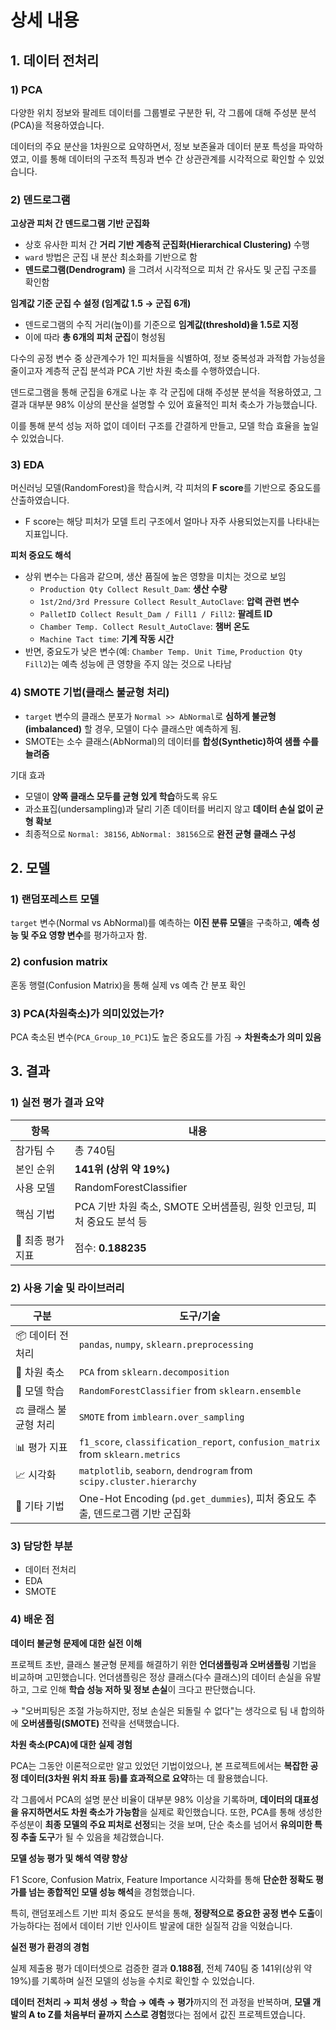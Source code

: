 # 상세 내용

## 1. 데이터 전처리

### 1) PCA

다양한 위치 정보와 팔레트 데이터를 그룹별로 구분한 뒤, 각 그룹에 대해 주성분 분석(PCA)을 적용하였습니다. 

데이터의 주요 분산을 1차원으로 요약하면서, 정보 보존율과 데이터 분포 특성을 파악하였고, 이를 통해 데이터의 구조적 특징과 변수 간 상관관계를 시각적으로 확인할 수 있었습니다.


### 2) 덴드로그램

**고상관 피처 간 덴드로그램 기반 군집화**

- 상호 유사한 피처 간 **거리 기반 계층적 군집화(Hierarchical Clustering)** 수행
- `ward` 방법은 군집 내 분산 최소화를 기반으로 함
- **덴드로그램(Dendrogram)** 을 그려서 시각적으로 피처 간 유사도 및 군집 구조를 확인함

**임계값 기준 군집 수 설정 (임계값 1.5 → 군집 6개)**

- 덴드로그램의 수직 거리(높이)를 기준으로 **임계값(threshold)을 1.5로 지정**
- 이에 따라 **총 6개의 피처 군집**이 형성됨



다수의 공정 변수 중 상관계수가 1인 피처들을 식별하여, 정보 중복성과 과적합 가능성을 줄이고자 계층적 군집 분석과 PCA 기반 차원 축소를 수행하였습니다. 

덴드로그램을 통해 군집을 6개로 나눈 후 각 군집에 대해 주성분 분석을 적용하였고, 그 결과 대부분 98% 이상의 분산을 설명할 수 있어 효율적인 피처 축소가 가능했습니다.

이를 통해 분석 성능 저하 없이 데이터 구조를 간결하게 만들고, 모델 학습 효율을 높일 수 있었습니다.

### 3) EDA

머신러닝 모델(RandomForest)을 학습시켜, 각 피처의 **F score**를 기반으로 중요도를 산출하였습니다.

- F score는 해당 피처가 모델 트리 구조에서 얼마나 자주 사용되었는지를 나타내는 지표입니다.



**피처 중요도 해석**

- 상위 변수는 다음과 같으며, 생산 품질에 높은 영향을 미치는 것으로 보임
    - `Production Qty Collect Result_Dam`: **생산 수량**
    - `1st/2nd/3rd Pressure Collect Result_AutoClave`: **압력 관련 변수**
    - `PalletID Collect Result_Dam / Fill1 / Fill2`: **팔레트 ID**
    - `Chamber Temp. Collect Result_AutoClave`: **챔버 온도**
    - `Machine Tact time`: **기계 작동 시간**
- 반면, 중요도가 낮은 변수(예: `Chamber Temp. Unit Time`, `Production Qty Fill2`)는 예측 성능에 큰 영향을 주지 않는 것으로 나타남

### 4) SMOTE 기법(클래스 불균형 처리)

- `target` 변수의 클래스 분포가 `Normal >> AbNormal`로 **심하게 불균형(imbalanced)** 할 경우, 모델이 다수 클래스만 예측하게 됨.
- SMOTE는 소수 클래스(AbNormal)의 데이터를 **합성(Synthetic)하여 샘플 수를 늘려줌**

기대 효과

- 모델이 **양쪽 클래스 모두를 균형 있게 학습**하도록 유도
- 과소표집(undersampling)과 달리 기존 데이터를 버리지 않고 **데이터 손실 없이 균형 확보**
- 최종적으로 `Normal: 38156`, `AbNormal: 38156`으로 **완전 균형 클래스 구성**

## 2. 모델

### 1) 랜덤포레스트 모델

`target` 변수(Normal vs AbNormal)를 예측하는 **이진 분류 모델**을 구축하고, **예측 성능 및 주요 영향 변수**를 평가하고자 함.

### 2) confusion matrix

혼동 행렬(Confusion Matrix)을 통해 실제 vs 예측 간 분포 확인



### 3) PCA(차원축소)가 의미있었는가?



PCA 축소된 변수(`PCA_Group_10_PC1`)도 높은 중요도를 가짐 → **차원축소가 의미 있음**

## 3. 결과

### **1) 실전 평가 결과 요약**

| 항목 | 내용 |
| --- | --- |
| 참가팀 수 | 총 740팀 |
| 본인 순위 | **141위 (상위 약 19%)** |
| 사용 모델 | RandomForestClassifier |
| 핵심 기법 | PCA 기반 차원 축소, SMOTE 오버샘플링, 원핫 인코딩, 피처 중요도 분석 등 |
| 🎯 최종 평가 지표 | 점수: **0.188235** |



### 2) 사용 기술 및 라이브러리

| 구분 | 도구/기술 |
| --- | --- |
| 📦 데이터 전처리 | `pandas`, `numpy`, `sklearn.preprocessing` |
| 🧪 차원 축소 | `PCA` from `sklearn.decomposition` |
| 🧠 모델 학습 | `RandomForestClassifier` from `sklearn.ensemble` |
| ⚖️ 클래스 불균형 처리 | `SMOTE` from `imblearn.over_sampling` |
| 📊 평가 지표 | `f1_score`, `classification_report`, `confusion_matrix` from `sklearn.metrics` |
| 📈 시각화 | `matplotlib`, `seaborn`, `dendrogram` from `scipy.cluster.hierarchy` |
| 🧩 기타 기법 | One-Hot Encoding (`pd.get_dummies`), 피처 중요도 추출, 덴드로그램 기반 군집화 |

### 3) 담당한 부분

- 데이터 전처리
- EDA
- SMOTE

### 4) 배운 점

**데이터 불균형 문제에 대한 실전 이해**

프로젝트 초반, 클래스 불균형 문제를 해결하기 위한 **언더샘플링과 오버샘플링** 기법을 비교하며 고민했습니다. 언더샘플링은 정상 클래스(다수 클래스)의 데이터 손실을 유발하고, 그로 인해 **학습 성능 저하 및 정보 손실**이 크다고 판단했습니다.

→ "오버피팅은 조절 가능하지만, 정보 손실은 되돌릴 수 없다"는 생각으로 팀 내 합의하에 **오버샘플링(SMOTE)** 전략을 선택했습니다.

**차원 축소(PCA)에 대한 실제 경험**

PCA는 그동안 이론적으로만 알고 있었던 기법이었으나, 본 프로젝트에서는 **복잡한 공정 데이터(3차원 위치 좌표 등)를 효과적으로 요약**하는 데 활용했습니다. 

각 그룹에서 PCA의 설명 분산 비율이 대부분 98% 이상을 기록하며, **데이터의 대표성을 유지하면서도 차원 축소가 가능함**을 실제로 확인했습니다. 또한, PCA를 통해 생성한 주성분이 **최종 모델의 주요 피처로 선정**되는 것을 보며, 단순 축소를 넘어서 **유의미한 특징 추출 도구**가 될 수 있음을 체감했습니다.

**모델 성능 평가 및 해석 역량 향상**

F1 Score, Confusion Matrix, Feature Importance 시각화를 통해 **단순한 정확도 평가를 넘는 종합적인 모델 성능 해석**을 경험했습니다.

특히, 랜덤포레스트 기반 피처 중요도 분석을 통해, **정량적으로 중요한 공정 변수 도출**이 가능하다는 점에서 데이터 기반 인사이트 발굴에 대한 실질적 감을 익혔습니다.

**실전 평가 환경의 경험**

실제 제출용 평가 데이터셋으로 검증한 결과 **0.188점**, 전체 740팀 중 141위(상위 약 19%)를 기록하며 실전 모델의 성능을 수치로 확인할 수 있었습니다.

**데이터 전처리 → 피처 생성 → 학습 → 예측 → 평가**까지의 전 과정을 반복하며, **모델 개발의 A to Z를 처음부터 끝까지 스스로 경험**했다는 점에서 값진 프로젝트였습니다.
